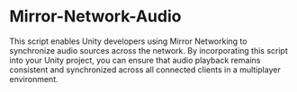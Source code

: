 # Mirror-Network-Audio
This script enables Unity developers using Mirror Networking to synchronize audio sources across the network. By incorporating this script into your Unity project, you can ensure that audio playback remains consistent and synchronized across all connected clients in a multiplayer environment.
